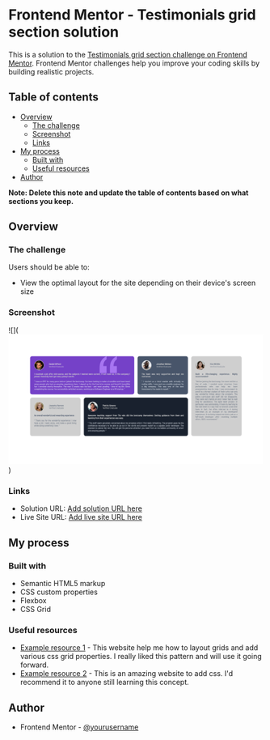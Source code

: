 # Frontend Mentor - Testimonials grid section solution

This is a solution to the [Testimonials grid section challenge on Frontend Mentor](https://www.frontendmentor.io/challenges/testimonials-grid-section-Nnw6J7Un7). Frontend Mentor challenges help you improve your coding skills by building realistic projects. 

## Table of contents

- [Overview](#overview)
  - [The challenge](#the-challenge)
  - [Screenshot](#screenshot)
  - [Links](#links)
- [My process](#my-process)
  - [Built with](#built-with)
  - [Useful resources](#useful-resources)
- [Author](#author)

**Note: Delete this note and update the table of contents based on what sections you keep.**

## Overview

### The challenge

Users should be able to:

- View the optimal layout for the site depending on their device's screen size

### Screenshot

![](![grid section](screenshot/Screenshot-Grid-Section.png))


### Links

- Solution URL: [Add solution URL here](https://your-solution-url.com)
- Live Site URL: [Add live site URL here](https://your-live-site-url.com)

## My process

### Built with

- Semantic HTML5 markup
- CSS custom properties
- Flexbox
- CSS Grid

### Useful resources

- [Example resource 1](https://www.w3schools.com/css/css_grid.asp) - This website help me how to layout grids and add various css grid properties. I really liked this pattern and will use it going forward.
- [Example resource 2](https://developer.mozilla.org/en-US/docs/Web/CSS/CSS_Grid_Layout) - This is an amazing website to add css. I'd recommend it to anyone still learning this concept.


## Author
- Frontend Mentor - [@yourusername](https://www.frontendmentor.io/profile/Subhsree)

